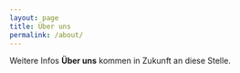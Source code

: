 ```yaml
---
layout: page
title: Über uns
permalink: /about/
---
```


Weitere Infos **Über uns** kommen in Zukunft an diese Stelle.

